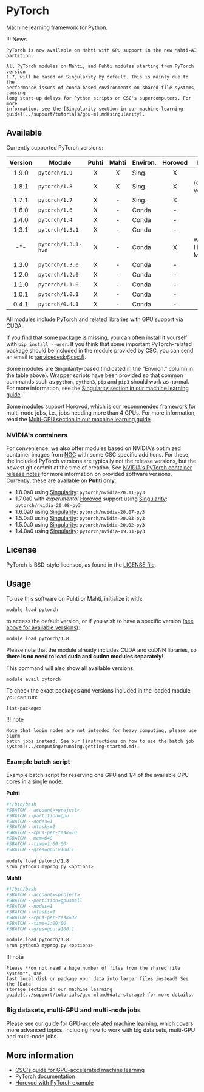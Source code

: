 # PyTorch

Machine learning framework for Python.

!!! News

    PyTorch is now available on Mahti with GPU support in the new Mahti-AI
    partition. 

    All PyTorch modules on Mahti, and Puhti modules starting from PyTorch version
    1.7, will be based on Singularity by default. This is mainly due to the
    performance issues of conda-based environments on shared file systems, causing
    long start-up delays for Python scripts on CSC's supercomputers. For more 
    information, see the [Singularity section in our machine learning
    guide](../support/tutorials/gpu-ml.md#singularity).


## Available

Currently supported PyTorch versions:

| Version | Module                    | Puhti | Mahti | Environ. | Horovod | Notes             |
|:-------:|---------------------------|:-----:|:-----:|----------|:-------:|-------------------|
| 1.9.0   | `pytorch/1.9`             | X     | X     | Sing.    | X       |                   |
| 1.8.1   | `pytorch/1.8`             | X     | X     | Sing.    | X       | (default version) |
| 1.7.1   | `pytorch/1.7`             | X     | -     | Sing.    | X       |                   |
| 1.6.0   | `pytorch/1.6`             | X     | -     | Conda    | -       |                   |
| 1.4.0   | `pytorch/1.4`             | X     | -     | Conda    | -       |                   |
| 1.3.1   | `pytorch/1.3.1`           | X     | -     | Conda    | -       |                   |
| -"-     | `pytorch/1.3.1-hvd`       | X     | -     | Conda    | X       | with HPC-X MPI    |
| 1.3.0   | `pytorch/1.3.0`           | X     | -     | Conda    | -       |                   |
| 1.2.0   | `pytorch/1.2.0`           | X     | -     | Conda    | -       |                   |
| 1.1.0   | `pytorch/1.1.0`           | X     | -     | Conda    | -       |                   |
| 1.0.1   | `pytorch/1.0.1`           | X     | -     | Conda    | -       |                   |
| 0.4.1   | `pytorch/0.4.1`           | X     | -     | Conda    | -       |                   |

All modules include [PyTorch](https://pytorch.org/) and related libraries with
GPU support via CUDA.

If you find that some package is missing, you can often install it yourself with
`pip install --user`. If you think that some important PyTorch-related package
should be included in the module provided by CSC, you can send an email to
[servicedesk@csc.fi](mailto:servicedesk@csc.fi).

Some modules are Singularity-based (indicated in the "Environ." column in the
table above). Wrapper scripts have been provided so that common commands such as
`python`, `python3`, `pip` and `pip3` should work as normal. For more
information, see the [Singularity section in our machine learning
guide](../support/tutorials/gpu-ml.md#singularity).

Some modules support [Horovod](https://horovod.ai/), which is our recommended
framework for multi-node jobs, i.e., jobs needing more than 4 GPUs. For more
information, read the [Multi-GPU section in our machine learning
guide](../support/tutorials/gpu-ml.md#multi-gpu-and-multi-node-jobs).


### NVIDIA's containers

For convenience, we also offer modules based on NVIDIA's optimized container
images from [NGC](https://ngc.nvidia.com/catalog/containers/nvidia:pytorch) with
some CSC specific additions. For these, the included PyTorch versions are
typically not the release versions, but the newest git commit at the time of
creation. See [NVIDIA's PyTorch container release
notes](https://docs.nvidia.com/deeplearning/frameworks/pytorch-release-notes/index.html)
for more information on provided software versions. Currently, these are
available on **Puhti only**.

- 1.8.0a0 using [Singularity](../support/tutorials/gpu-ml.md#singularity): `pytorch/nvidia-20.11-py3`
- 1.7.0a0 with *experimental* [Horovod](../support/tutorials/gpu-ml.md#multi-gpu-and-multi-node-jobs) support using [Singularity](../support/tutorials/gpu-ml.md#singularity): `pytorch/nvidia-20.08-py3`
- 1.6.0a0 using [Singularity](../support/tutorials/gpu-ml.md#singularity): `pytorch/nvidia-20.07-py3`
- 1.5.0a0 using [Singularity](../support/tutorials/gpu-ml.md#singularity): `pytorch/nvidia-20.03-py3`
- 1.5.0a0 using [Singularity](../support/tutorials/gpu-ml.md#singularity): `pytorch/nvidia-20.02-py3`
- 1.4.0a0 using [Singularity](../support/tutorials/gpu-ml.md#singularity): `pytorch/nvidia-19.11-py3`


## License

PyTorch is BSD-style licensed, as found in the [LICENSE
file](https://github.com/pytorch/pytorch/blob/master/LICENSE).

## Usage

To use this software on Puhti or Mahti, initialize it with:

```text
module load pytorch
```

to access the default version, or if you wish to have a specific version ([see
above for available versions](#available)):

```text
module load pytorch/1.8
```

Please note that the module already includes CUDA and cuDNN libraries, so
**there is no need to load cuda and cudnn modules separately!**

This command will also show all available versions:

```text
module avail pytorch
```

To check the exact packages and versions included in the loaded module you can
run:

```text
list-packages
```


!!! note 

    Note that login nodes are not intended for heavy computing, please use slurm
    batch jobs instead. See our [instructions on how to use the batch job
    system](../computing/running/getting-started.md).

### Example batch script

Example batch script for reserving one GPU and 1/4 of the available CPU cores in
a single node:

**Puhti**

```bash
#!/bin/bash
#SBATCH --account=<project>
#SBATCH --partition=gpu
#SBATCH --nodes=1
#SBATCH --ntasks=1
#SBATCH --cpus-per-task=10
#SBATCH --mem=64G
#SBATCH --time=1:00:00
#SBATCH --gres=gpu:v100:1
    
module load pytorch/1.8
srun python3 myprog.py <options>
```

**Mahti**

```bash
#!/bin/bash
#SBATCH --account=<project>
#SBATCH --partition=gpusmall
#SBATCH --nodes=1
#SBATCH --ntasks=1
#SBATCH --cpus-per-task=32
#SBATCH --time=1:00:00
#SBATCH --gres=gpu:a100:1

module load pytorch/1.8
srun python3 myprog.py <options>
```


!!! note

    Please **do not read a huge number of files from the shared file system**, use
    fast local disk or package your data into larger files instead! See the [Data
    storage section in our machine learning
    guide](../support/tutorials/gpu-ml.md#data-storage) for more details.

### Big datasets, multi-GPU and multi-node jobs

Please see our [guide for GPU-accelerated machine
learning](../support/tutorials/gpu-ml.md), which covers more advanced topics,
including how to work with big data sets, multi-GPU and multi-node jobs.


## More information

- [CSC's guide for GPU-accelerated machine learning](../support/tutorials/gpu-ml.md)
- [PyTorch documentation](https://pytorch.org/docs/stable/index.html)
- [Horovod with PyTorch example](https://github.com/horovod/horovod/blob/master/docs/pytorch.rst)

